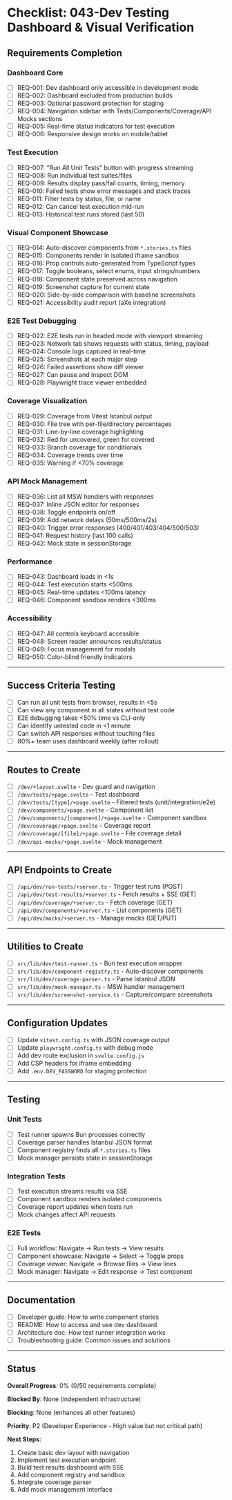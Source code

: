 # Checklist: 043-Dev Testing Dashboard & Visual Verification

## Requirements Completion

### Dashboard Core
- [ ] REQ-001: Dev dashboard only accessible in development mode
- [ ] REQ-002: Dashboard excluded from production builds
- [ ] REQ-003: Optional password protection for staging
- [ ] REQ-004: Navigation sidebar with Tests/Components/Coverage/API Mocks sections
- [ ] REQ-005: Real-time status indicators for test execution
- [ ] REQ-006: Responsive design works on mobile/tablet

### Test Execution
- [ ] REQ-007: "Run All Unit Tests" button with progress streaming
- [ ] REQ-008: Run individual test suites/files
- [ ] REQ-009: Results display pass/fail counts, timing, memory
- [ ] REQ-010: Failed tests show error messages and stack traces
- [ ] REQ-011: Filter tests by status, file, or name
- [ ] REQ-012: Can cancel test execution mid-run
- [ ] REQ-013: Historical test runs stored (last 50)

### Visual Component Showcase
- [ ] REQ-014: Auto-discover components from `*.stories.ts` files
- [ ] REQ-015: Components render in isolated iframe sandbox
- [ ] REQ-016: Prop controls auto-generated from TypeScript types
- [ ] REQ-017: Toggle booleans, select enums, input strings/numbers
- [ ] REQ-018: Component state preserved across navigation
- [ ] REQ-019: Screenshot capture for current state
- [ ] REQ-020: Side-by-side comparison with baseline screenshots
- [ ] REQ-021: Accessibility audit report (aXe integration)

### E2E Test Debugging
- [ ] REQ-022: E2E tests run in headed mode with viewport streaming
- [ ] REQ-023: Network tab shows requests with status, timing, payload
- [ ] REQ-024: Console logs captured in real-time
- [ ] REQ-025: Screenshots at each major step
- [ ] REQ-026: Failed assertions show diff viewer
- [ ] REQ-027: Can pause and inspect DOM
- [ ] REQ-028: Playwright trace viewer embedded

### Coverage Visualization
- [ ] REQ-029: Coverage from Vitest Istanbul output
- [ ] REQ-030: File tree with per-file/directory percentages
- [ ] REQ-031: Line-by-line coverage highlighting
- [ ] REQ-032: Red for uncovered, green for covered
- [ ] REQ-033: Branch coverage for conditionals
- [ ] REQ-034: Coverage trends over time
- [ ] REQ-035: Warning if <70% coverage

### API Mock Management
- [ ] REQ-036: List all MSW handlers with responses
- [ ] REQ-037: Inline JSON editor for responses
- [ ] REQ-038: Toggle endpoints on/off
- [ ] REQ-039: Add network delays (50ms/500ms/2s)
- [ ] REQ-040: Trigger error responses (400/401/403/404/500/503)
- [ ] REQ-041: Request history (last 100 calls)
- [ ] REQ-042: Mock state in sessionStorage

### Performance
- [ ] REQ-043: Dashboard loads in <1s
- [ ] REQ-044: Test execution starts <500ms
- [ ] REQ-045: Real-time updates <100ms latency
- [ ] REQ-046: Component sandbox renders <300ms

### Accessibility
- [ ] REQ-047: All controls keyboard accessible
- [ ] REQ-048: Screen reader announces results/status
- [ ] REQ-049: Focus management for modals
- [ ] REQ-050: Color-blind friendly indicators

---

## Success Criteria Testing

- [ ] Can run all unit tests from browser, results in <5s
- [ ] Can view any component in all states without test code
- [ ] E2E debugging takes <50% time vs CLI-only
- [ ] Can identify untested code in <1 minute
- [ ] Can switch API responses without touching files
- [ ] 80%+ team uses dashboard weekly (after rollout)

---

## Routes to Create

- [ ] `/dev/+layout.svelte` - Dev guard and navigation
- [ ] `/dev/tests/+page.svelte` - Test dashboard
- [ ] `/dev/tests/[type]/+page.svelte` - Filtered tests (unit/integration/e2e)
- [ ] `/dev/components/+page.svelte` - Component list
- [ ] `/dev/components/[component]/+page.svelte` - Component sandbox
- [ ] `/dev/coverage/+page.svelte` - Coverage report
- [ ] `/dev/coverage/[file]/+page.svelte` - File coverage detail
- [ ] `/dev/api-mocks/+page.svelte` - Mock management

---

## API Endpoints to Create

- [ ] `/api/dev/run-tests/+server.ts` - Trigger test runs (POST)
- [ ] `/api/dev/test-results/+server.ts` - Fetch results + SSE (GET)
- [ ] `/api/dev/coverage/+server.ts` - Fetch coverage (GET)
- [ ] `/api/dev/components/+server.ts` - List components (GET)
- [ ] `/api/dev/mocks/+server.ts` - Manage mocks (GET/PUT)

---

## Utilities to Create

- [ ] `src/lib/dev/test-runner.ts` - Bun test execution wrapper
- [ ] `src/lib/dev/component-registry.ts` - Auto-discover components
- [ ] `src/lib/dev/coverage-parser.ts` - Parse Istanbul JSON
- [ ] `src/lib/dev/mock-manager.ts` - MSW handler management
- [ ] `src/lib/dev/screenshot-service.ts` - Capture/compare screenshots

---

## Configuration Updates

- [ ] Update `vitest.config.ts` with JSON coverage output
- [ ] Update `playwright.config.ts` with debug mode
- [ ] Add dev route exclusion in `svelte.config.js`
- [ ] Add CSP headers for iframe embedding
- [ ] Add `.env.DEV_PASSWORD` for staging protection

---

## Testing

### Unit Tests
- [ ] Test runner spawns Bun processes correctly
- [ ] Coverage parser handles Istanbul JSON format
- [ ] Component registry finds all `*.stories.ts` files
- [ ] Mock manager persists state in sessionStorage

### Integration Tests
- [ ] Test execution streams results via SSE
- [ ] Component sandbox renders isolated components
- [ ] Coverage report updates when tests run
- [ ] Mock changes affect API requests

### E2E Tests
- [ ] Full workflow: Navigate → Run tests → View results
- [ ] Component showcase: Navigate → Select → Toggle props
- [ ] Coverage viewer: Navigate → Browse files → View lines
- [ ] Mock manager: Navigate → Edit response → Test component

---

## Documentation

- [ ] Developer guide: How to write component stories
- [ ] README: How to access and use dev dashboard
- [ ] Architecture doc: How test runner integration works
- [ ] Troubleshooting guide: Common issues and solutions

---

## Status

**Overall Progress**: 0% (0/50 requirements complete)

**Blocked By**: None (independent infrastructure)

**Blocking**: None (enhances all other features)

**Priority**: P2 (Developer Experience - High value but not critical path)

**Next Steps**:
1. Create basic dev layout with navigation
2. Implement test execution endpoint
3. Build test results dashboard with SSE
4. Add component registry and sandbox
5. Integrate coverage parser
6. Add mock management interface
